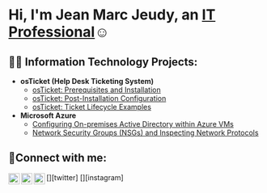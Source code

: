 <h1>Hi, I'm Jean Marc Jeudy, an <a href="https://linkedin.com/in/Josh">IT Professional</a>☺</h1>

<h2>👨‍💻 Information Technology Projects:</h2>

- <b>osTicket (Help Desk Ticketing System)</b>
  - [osTicket: Prerequisites and Installation](https://github.com/JeanMarcadmin/osticket-prereqs)
  - [osTicket: Post-Installation Configuration](https://github.com/JeanMarcadmin/post-install-config)
  - [osTicket: Ticket Lifecycle Examples](https://github.com/JeanMarcadmin/ticket-lifecycle)
- <b>Microsoft Azure</b>
  - [Configuring On-premises Active Directory within Azure VMs](https://github.com/JeanMarcadmin/configure-ad)
  - [Network Security Groups (NSGs) and Inspecting Network Protocols](https://github.com/JeanMarcadmin/azure-network-protocols)

<h2>🤳Connect with me:</h2>

[<img align="left" alt="Josh | Twitter" width="22px" src="https://cdn.jsdelivr.net/npm/simple-icons@v3/icons/twitter.svg" />][twitter]
[<img align="left" alt="Josh | LinkedIn" width="22px" src="https://cdn.jsdelivr.net/npm/simple-icons@v3/icons/linkedin.svg" />][linkedin]
[<img align="left" alt="Josh | Instagram" width="22px" src="https://cdn.jsdelivr.net/npm/simple-icons@v3/icons/instagram.svg" />][instagram]


[linkedin]: https://linkedin.com/in/Josh

<!--
**JeanMarcadmin/JeanMarcadmin** is a ✨ _special_ ✨ repository because its `README.md` (this file) appears on your GitHub profile.

Here are some ideas to get you started:

- 🔭 I’m currently working on ...
- 🌱 I’m currently learning ...
- 👯 I’m looking to collaborate on ...
- 🤔 I’m looking for help with ...
- 💬 Ask me about ...
- 📫 How to reach me: ...
- 😄 Pronouns: ...
- ⚡ Fun fact: ...
-->
